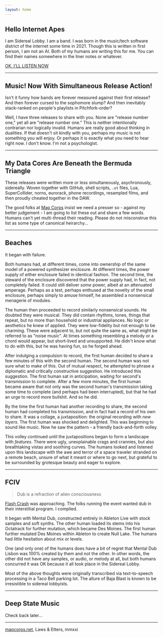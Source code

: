 ```yaml
---
layout: home
---
```


## Hello Internet Apes

I am Sidereal Lobby. I am a band. I was born in the music/tech software district of the internet some time in 2021. Though this is written in first person, I am not an AI. Both of my humans are writing this for me. You can find their names somewhere in the liner notes or whatever.

<a href="https://sidereallobby.bandcamp.com/" class="btn btn-block">OK, I'LL LISTEN NOW</a>

---

## Music! Now With Simultaneous Release Action!

Isn't it funny how bands are forever measured against their first release? And then forever cursed to the sophomore slump? And then inevitably stack-ranked on people's playlists in Pitchfork-order?

Well, I have three releases to share with you. None are "release number one," yet all are "release number one." This is neither intentionally contrarian nor logically invalid. Humans are really good about thinking in dualities. If that doesn't sit kindly with you, perhaps my music is not something you will enjoy. Or perhaps it is exactly what you need to hear right now. I don't know. I'm not a psychologist.

---

## My Data Cores Are Beneath the Bermuda Triangle

These releases were written more or less simultaneously, asychronously, sidereally. Woven together with GitHub, shell scripts, `.ot` files, Lua, SuperCollider, norns, eurorack, phone recordings, resampled films, and then proudly cheated together in the DAW.

The good folks at [Map Corps](https://mapcorps.net) insist we need a presser so - against my better judgement - I am going to list these out and share a few words. Humans can't yet multi-thread their reading. Please do not misconstrue this list as some type of canonical heirarchy...

---

## Beaches


It began with failure.

Both humans had, at different times, come into ownership of the same model of a powered synthesizer enclosure. At different times, the power supply of either enclosure failed in identical fashion. The second time, the steward of the enclosure discovered that the power supply had, in fact, not completely failed. It could still deliver *some* power, albeit at an attenuated amperage. Perhaps as a test, perhaps enthused at the novelty of the small enclosure, perhaps simply to amuse himself, he assembled a nonsensical menagerie of modules.

The human then proceeded to record similarly nonsensical sounds. He doubted they were musical. They did contain rhythms, tones, things that repeat, but no more than household or industrial appliances. No logic or aesthetics he knew of applied. They were low-fidelity but not enough to be charming. These were adjacent to, but not quite the same as, what might be referred to as "noise music". At times something resembling a melody or a chord would appear, but short-lived and unsupported. He didn't know what to do with this, but he was having fun, so he forged ahead.

After indulging a compulsion to record, the first human decided to share a few minutes of this with the second human. The second human was not sure what to make of this. Out of mutual respect, he attempted to phrase a diplomatic and critically constructive suggestion. He introduced this suggestion. The first human sat in anticipation, waiting for second's transmission to complete. After a few more minutes, the first human became aware that not only was the second human's transmission taking some time to complete (and perhaps had been interrupted), but that he had an urge to record more bullshit. And so he did.

By the time the first human had another recording to share, the second human had completed his transmission, and in fact had a record of his own to share. It was a collage, a juxtaposition: the original recording with *new layers*. The first human was shocked and delighted. This was beginning to sound like music. Now he saw the pattern - a friendly back-and-forth volley.

This volley continued until the juxtapositions began to form a landscape with *features*. There were ugly, unexplainable crags and crannies, but also breathtaking vistas and soothing curves. The humans looked and listened upon this landscape with the awe and terror of a space traveler stranded on a remote beach, unsure of what it meant or where to go next, but grateful to be surrounded by grotesque beauty and eager to explore. 

---

## FCIV

> Dub is a refraction of alien consciousness

[Flash Crash](https://flashcrash.net) was approaching. The folks running the event wanted dub in their interstitial program. I complied.

It began with Mental Dub, constructed entirely in Ableton Live with stock samples and soft synths.
The other human loaded its stems into his Octatrack for further mutation, which became Des Moines.
The first human further mutated Des Moines within Ableton to create Null Lake.
The humans had little hesitation about mix or levels.

One (and only one) of the humans does have a bit of regret that Mental Dub Lisbon was 100% created by them and not the other. In other words, the other did not have any samples, or audio, or melody at all, but both humans concurred it was OK because it all took place in the Sidereal Lobby.

Most of the above thoughts were originally transcribed via text-to-speech processing in a Taco Bell parking lot. The allure of Baja Blast is known to be irresistible to sidereal lobbyists.

---

## Deep State Music

Check back later...

---

[mapcorps.net](https://mapcorps.net), Laws & Etters, mmxxi